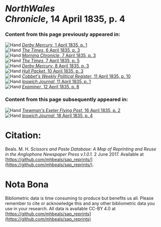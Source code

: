 # *NorthWales Chronicle*, 14 April 1835, p. 4  
  
### Content from this page previously appeared in:  
![Hand](http://scissorsandpaste.net/wp-content/uploads/2017/06/smallhandpointer.png) [*Derby Mercury*, 1 April 1835, p. 1](https://mhbeals.github.io/sap_html/Derby-Mercury/Derby-Mercury-1-April-1835-p-1)  
![Hand](http://scissorsandpaste.net/wp-content/uploads/2017/06/smallhandpointer.png) [*The Times*, 6 April 1835, p. 3](https://mhbeals.github.io/sap_html/The-Times/The-Times-6-April-1835-p-3)  
![Hand](http://scissorsandpaste.net/wp-content/uploads/2017/06/smallhandpointer.png) [*Morning Chronicle*, 7 April 1835, p. 3](https://mhbeals.github.io/sap_html/Morning-Chronicle/Morning-Chronicle-7-April-1835-p-3)  
![Hand](http://scissorsandpaste.net/wp-content/uploads/2017/06/smallhandpointer.png) [*The Times*, 7 April 1835, p. 5](https://mhbeals.github.io/sap_html/The-Times/The-Times-7-April-1835-p-5)  
![Hand](http://scissorsandpaste.net/wp-content/uploads/2017/06/smallhandpointer.png) [*Derby Mercury*, 8 April 1835, p. 3](https://mhbeals.github.io/sap_html/Derby-Mercury/Derby-Mercury-8-April-1835-p-3)  
![Hand](http://scissorsandpaste.net/wp-content/uploads/2017/06/smallhandpointer.png) [*Hull Packet*, 10 April 1835, p. 3](https://mhbeals.github.io/sap_html/Hull-Packet/Hull-Packet-10-April-1835-p-3)  
![Hand](http://scissorsandpaste.net/wp-content/uploads/2017/06/smallhandpointer.png) [*Cobbet's Weekly Political Register*, 11 April 1835, p. 10](https://mhbeals.github.io/sap_html/Cobbet's-Weekly-Political-Register/Cobbet's-Weekly-Political-Register-11-April-1835-p-10)  
![Hand](http://scissorsandpaste.net/wp-content/uploads/2017/06/smallhandpointer.png) [*Ipswich Journal*, 11 April 1835, p. 1](https://mhbeals.github.io/sap_html/Ipswich-Journal/Ipswich-Journal-11-April-1835-p-1)  
![Hand](http://scissorsandpaste.net/wp-content/uploads/2017/06/smallhandpointer.png) [*Examiner*, 12 April 1835, p. 8](https://mhbeals.github.io/sap_html/Examiner/Examiner-12-April-1835-p-8)  
  
### Content from this page subsequently appeared in:  
![Hand](http://scissorsandpaste.net/wp-content/uploads/2017/06/smallhandpointer.png) [*Trewman's Exeter Flying Post*, 16 April 1835, p. 2](https://mhbeals.github.io/sap_html/Trewman's-Exeter-Flying-Post/Trewman's-Exeter-Flying-Post-16-April-1835-p-2)  
![Hand](http://scissorsandpaste.net/wp-content/uploads/2017/06/smallhandpointer.png) [*Ipswich Journal*, 18 April 1835, p. 4](https://mhbeals.github.io/sap_html/Ipswich-Journal/Ipswich-Journal-18-April-1835-p-4)  


# Citation: 

Beals. M. H. *Scissors and Paste Database: A Map of Reprinting and Reuse in the Anglophone Newspaper Press v.1.0.1.* 2 June 2017. Available at [https://github.com/mhbeals/sap_reprints/](https://github.com/mhbeals/sap_reprints/). 

# Nota Bona

Bibliometric data is time consuming to produce but benefits us all. Please remember to cite or acknowledge this and any other bibliometric data you use in your research. All data is available CC-BY 4.0 at [https://github.com/mhbeals/sap_reprints](https://github.com/mhbeals/sap_reprints)